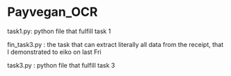 # Payvegan_OCR

task1.py:
  python file that fulfill task 1

fin_task3.py :
  the task that can extract literally all data from the receipt, that I demonstrated to eiko on last Fri
  
task3.py :
  python file that fulfill task 3
  
